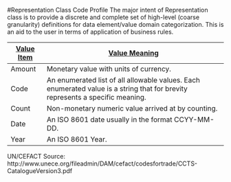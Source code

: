 #Representation Class Code Profile
The major intent of Representation class is to provide a discrete and complete set of high-level (coarse granularity) definitions for data element/value domain categorization. This is an aid to the user in terms of application of business rules.<table>
<thead><tr><th scope='col'><a href='ValueItem.md'>Value Item</a></th><th scope='col'><a href='ValueDefinition.md'>Value Meaning</a></th></tr></thead><tr><td>Amount</td><td>Monetary value with units of currency.</td></tr><tr><td>Code</td><td>An enumerated list of all allowable values. Each enumerated value is a string that for brevity represents a specific meaning.</td></tr><tr><td>Count</td><td>Non-monetary numeric value arrived at by counting.</td></tr><tr><td>Date</td><td>An ISO 8601 date usually in the format CCYY-MM-DD.</td></tr><tr><td>Year</td><td>An ISO 8601 Year.</td></tr></table>UN/CEFACT Source: http://www.unece.org/fileadmin/DAM/cefact/codesfortrade/CCTS-CatalogueVersion3.pdf